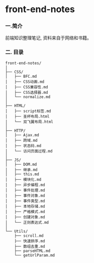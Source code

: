# front-end-notes

### 一.简介
前端知识整理笔记, 资料来自于网络和书籍。

### 二. 目录

    front-end-notes/
    │
    ├── CSS/
    │   ├── BFC.md
    │   ├── CSS动画.md
    │   ├── CSS兼容性.md
    │   ├── CSS选择器.md
    │   └── normalize.md
    │
    ├── HTML/
    │   ├── script标签.md
    │   ├── 圣杯布局.html
    │   └── 双飞翼布局.html
    │
    ├── HTTP/
    │   ├── Ajax.md
    │   ├── 跨域.md
    │   ├── 状态码.md
    │   └── 访问页面过程.md
    │
    ├── JS/
    │   ├── DOM.md
    │   ├── 继承.md
    │   ├── this.md
    │   ├── 模块化.md
    │   ├── 异步编程.md
    │   ├── 事件处理.md
    │   ├── 事件对象.md
    │   ├── 事件类型.md
    │   ├── 本地存储.md
    │   ├── 严格模式.md
    │   ├── 创建对象.md
    │   └── 正则表达式.md
    │
    └── Utils/
        ├── scroll.md
        ├── 快速排序.md
        ├── 数组去重.md
        ├── parseHTML.md
        └── getUrlParam.md
